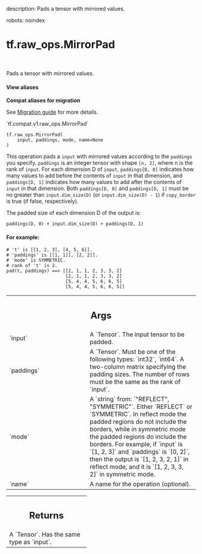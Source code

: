 description: Pads a tensor with mirrored values.

robots: noindex

# tf.raw_ops.MirrorPad

<!-- Insert buttons and diff -->

<table class="tfo-notebook-buttons tfo-api nocontent" align="left">

</table>



Pads a tensor with mirrored values.

<section class="expandable">
  <h4 class="showalways">View aliases</h4>
  <p>
<b>Compat aliases for migration</b>
<p>See
<a href="https://www.tensorflow.org/guide/migrate">Migration guide</a> for
more details.</p>
<p>`tf.compat.v1.raw_ops.MirrorPad`</p>
</p>
</section>

<pre class="devsite-click-to-copy prettyprint lang-py tfo-signature-link">
<code>tf.raw_ops.MirrorPad(
    input, paddings, mode, name=None
)
</code></pre>



<!-- Placeholder for "Used in" -->

This operation pads a `input` with mirrored values according to the `paddings`
you specify. `paddings` is an integer tensor with shape `[n, 2]`, where n is
the rank of `input`. For each dimension D of `input`, `paddings[D, 0]` indicates
how many values to add before the contents of `input` in that dimension, and
`paddings[D, 1]` indicates how many values to add after the contents of `input`
in that dimension. Both `paddings[D, 0]` and `paddings[D, 1]` must be no greater
than `input.dim_size(D)` (or `input.dim_size(D) - 1`) if `copy_border` is true
(if false, respectively).

The padded size of each dimension D of the output is:

`paddings(D, 0) + input.dim_size(D) + paddings(D, 1)`

#### For example:



```
# 't' is [[1, 2, 3], [4, 5, 6]].
# 'paddings' is [[1, 1]], [2, 2]].
# 'mode' is SYMMETRIC.
# rank of 't' is 2.
pad(t, paddings) ==> [[2, 1, 1, 2, 3, 3, 2]
                      [2, 1, 1, 2, 3, 3, 2]
                      [5, 4, 4, 5, 6, 6, 5]
                      [5, 4, 4, 5, 6, 6, 5]]
```

<!-- Tabular view -->
 <table class="responsive fixed orange">
<colgroup><col width="214px"><col></colgroup>
<tr><th colspan="2"><h2 class="add-link">Args</h2></th></tr>

<tr>
<td>
`input`
</td>
<td>
A `Tensor`. The input tensor to be padded.
</td>
</tr><tr>
<td>
`paddings`
</td>
<td>
A `Tensor`. Must be one of the following types: `int32`, `int64`.
A two-column matrix specifying the padding sizes. The number of
rows must be the same as the rank of `input`.
</td>
</tr><tr>
<td>
`mode`
</td>
<td>
A `string` from: `"REFLECT", "SYMMETRIC"`.
Either `REFLECT` or `SYMMETRIC`. In reflect mode the padded regions
do not include the borders, while in symmetric mode the padded regions
do include the borders. For example, if `input` is `[1, 2, 3]` and `paddings`
is `[0, 2]`, then the output is `[1, 2, 3, 2, 1]` in reflect mode, and
it is `[1, 2, 3, 3, 2]` in symmetric mode.
</td>
</tr><tr>
<td>
`name`
</td>
<td>
A name for the operation (optional).
</td>
</tr>
</table>



<!-- Tabular view -->
 <table class="responsive fixed orange">
<colgroup><col width="214px"><col></colgroup>
<tr><th colspan="2"><h2 class="add-link">Returns</h2></th></tr>
<tr class="alt">
<td colspan="2">
A `Tensor`. Has the same type as `input`.
</td>
</tr>

</table>

